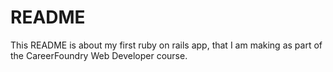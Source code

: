 # README

This README is about my first ruby on rails app, that I am making as part of the CareerFoundry Web Developer course.
